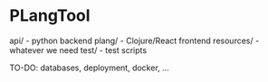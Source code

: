 # PLangTool

api/  -  python backend
plang/ - Clojure/React frontend
resources/  -  whatever we need
test/  -  test scripts

TO-DO: databases, deployment, docker, ...